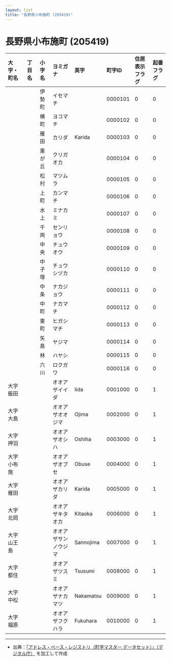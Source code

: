```yaml
---
layout: list
title: "長野県小布施町 (205419)"
---
```


# 長野県小布施町 (205419)

| 大字・町名 | 丁目名 | 小字名 | ヨミガナ | 英字 | 町字ID | 住居表示フラグ | 起番フラグ |
|:---|:---|:---|:---|:---|:---|:---|:---|
|  |  | 伊勢町 |   イセマチ |  | 0000101 | 0 | 0 |
|  |  | 横町 |   ヨコマチ |  | 0000102 | 0 | 0 |
|  |  | 雁田 |   カリダ | Karida | 0000103 | 0 | 0 |
|  |  | 栗が丘 |   クリガオカ |  | 0000104 | 0 | 0 |
|  |  | 松村 |   マツムラ |  | 0000105 | 0 | 0 |
|  |  | 上町 |   カンマチ |  | 0000106 | 0 | 0 |
|  |  | 水上 |   ミナカミ |  | 0000107 | 0 | 0 |
|  |  | 千両 |   センリョウ |  | 0000108 | 0 | 0 |
|  |  | 中央 |   チュウオウ |  | 0000109 | 0 | 0 |
|  |  | 中子塚 |   チュウシヅカ |  | 0000110 | 0 | 0 |
|  |  | 中条 |   ナカジョウ |  | 0000111 | 0 | 0 |
|  |  | 中町 |   ナカマチ |  | 0000112 | 0 | 0 |
|  |  | 東町 |   ヒガシマチ |  | 0000113 | 0 | 0 |
|  |  | 矢島 |   ヤジマ |  | 0000114 | 0 | 0 |
|  |  | 林 |   ハヤシ |  | 0000115 | 0 | 0 |
|  |  | 六川 |   ロクガワ |  | 0000116 | 0 | 0 |
| 大字飯田 |  |  | オオアザイイダ   | Iida | 0001000 | 0 | 1 |
| 大字大島 |  |  | オオアザオオジマ   | Ojima | 0002000 | 0 | 1 |
| 大字押羽 |  |  | オオアザオシハ   | Oshiha | 0003000 | 0 | 1 |
| 大字小布施 |  |  | オオアザオブセ   | Obuse | 0004000 | 0 | 1 |
| 大字雁田 |  |  | オオアザカリダ   | Karida | 0005000 | 0 | 1 |
| 大字北岡 |  |  | オオアザキタオカ   | Kitaoka | 0006000 | 0 | 1 |
| 大字山王島 |  |  | オオアザサンノウジマ   | Sannojima | 0007000 | 0 | 1 |
| 大字都住 |  |  | オオアザツスミ   | Tsusumi | 0008000 | 0 | 1 |
| 大字中松 |  |  | オオアザナカマツ   | Nakamatsu | 0009000 | 0 | 1 |
| 大字福原 |  |  | オオアザフクハラ   | Fukuhara | 0010000 | 0 | 1 |

---

- 出典：[「アドレス・ベース・レジストリ（町字マスター データセット）』（デジタル庁）](https://www.digital.go.jp/policies/base_registry_address/) を加工して作成